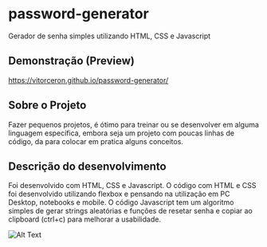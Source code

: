 # password-generator
Gerador de senha simples utilizando HTML, CSS e Javascript

## Demonstração (Preview)
https://vitorceron.github.io/password-generator/

## Sobre o Projeto
Fazer pequenos projetos, é ótimo para treinar ou se desenvolver em alguma linguagem específica, embora seja um projeto com poucas linhas de código, da para colocar em pratica alguns conceitos.

## Descrição do desenvolvimento
Foi desenvolvido com HTML, CSS e Javascript. O código com HTML e CSS foi desenvolvido utilizando flexbox e pensando na utilização em PC Desktop, notebooks e mobile. O código Javascript tem um algoritmo simples de gerar strings aleatórias e funções de resetar senha e copiar ao clipboard (ctrl+c) para melhorar a usabilidade.

![Alt Text](https://media.giphy.com/media/seGRqx3uNCa4Ze2Q4A/giphy.gif)
